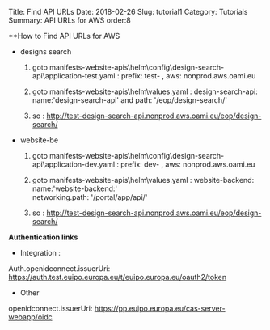 Title: Find API URLs
Date: 2018-02-26
Slug: tutorial1
Category: Tutorials
Summary: API URLs for AWS
order:8

**How to Find API URLs for AWS 

- designs search

	1. goto manifests-website-apis\helm\config\design-search-api\application-test.yaml : prefix: test- , aws: nonprod.aws.oami.eu

	2. goto manifests-website-apis\helm\values.yaml : design-search-api: name:'design-search-api' and path: '/eop/design-search/'

	3. so : http://test-design-search-api.nonprod.aws.oami.eu/eop/design-search/

- website-be

	1. goto manifests-website-apis\helm\config\design-search-api\application-dev.yaml : prefix: dev- , aws: nonprod.aws.oami.eu

	2. goto manifests-website-apis\helm\values.yaml : 
		website-backend:  
			name:'website-backend:'  
			networking.path: '/portal/app/api/'

	3. so : http://test-design-search-api.nonprod.aws.oami.eu/eop/design-search/


**Authentication links**

- Integration : 

Auth.openidconnect.issuerUri: https://auth.test.euipo.europa.eu/t/euipo.europa.eu/oauth2/token

- Other

openidconnect.issuerUri: https://pp.euipo.europa.eu/cas-server-webapp/oidc